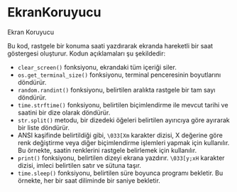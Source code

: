 # EkranKoruyucu
Ekran Koruyucu

Bu kod, rastgele bir konuma saati yazdırarak ekranda hareketli bir saat göstergesi oluşturur. Kodun açıklamaları şu şekildedir:

- `clear_screen()` fonksiyonu, ekrandaki tüm içeriği siler.
- `os.get_terminal_size()` fonksiyonu, terminal penceresinin boyutlarını döndürür.
- `random.randint()` fonksiyonu, belirtilen aralıkta rastgele bir tam sayı döndürür.
- `time.strftime()` fonksiyonu, belirtilen biçimlendirme ile mevcut tarihi ve saatini bir dize olarak döndürür.
- `str.split()` metodu, bir dizedeki öğeleri belirtilen ayırıcıya göre ayırarak bir liste döndürür.
- ANSI kaşifinde belirtildiği gibi, `\033[Xm` karakter dizisi, X değerine göre renk değiştirme veya diğer biçimlendirme işlemleri yapmak için kullanılır. Bu örnekte, saatin renklerini rastgele belirlemek için kullanılır.
- `print()` fonksiyonu, belirtilen dizeyi ekrana yazdırır. `\033[y;xH` karakter dizisi, imleci belirtilen satır ve sütuna taşır.
- `time.sleep()` fonksiyonu, belirtilen süre boyunca programı bekletir. Bu örnekte, her bir saat diliminde bir saniye bekletir.
